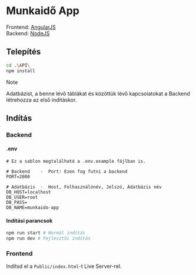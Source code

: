 # Munkaidő App

Frontend: [AngularJS](https://angularjs.org/) <br/>
Backend: [NodeJS](https://nodejs.org/en)


## Telepítés


```bash
cd .\API\
npm install
```

> [!NOTE]
> Adatbázist, a benne lévő táblákat és közöttük lévő kapcsolatokat a Backend létrehozza az első indításkor.


## Indítás


### Backend

#### .env

```dotenv
# Ez a sablon megtalálható a .env.example fájlban is.

# Backend    -  Port: Ezen fog futni a backend
PORT=2000

# Adatbázis  -  Host, Felhasználónév, Jelszó, Adatbázis név
DB_HOST=localhost
DB_USER=root
DB_PASS=
DB_NAME=munkaido-app
```

#### Indítási parancsok

```bash
npm run start # Normál indítás
npm run dev # Fejlesztői indítás
```


### Frontend


Indítsd el a ``Public/index.html``-t Live Server-rel.


